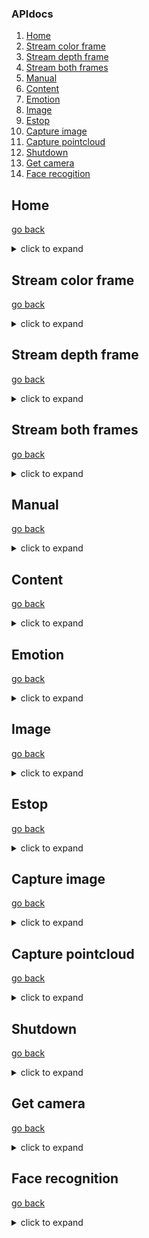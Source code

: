 ### APIdocs

1. [Home](#Home)
2. [Stream color frame](#Stream-color-frame)
3. [Stream depth frame](#Stream-depth-frame)
4. [Stream both frames](#Stream-both-frames)
5. [Manual](#Manual)
6. [Content](#Content)
7. [Emotion](#Emotion)
8. [Image](#Image)
9. [Estop](#Estop)
10. [Capture image](#Capture-image)
11. [Capture pointcloud](#Capture-pointcloud)
12. [Shutdown](#Shutdown)
13. [Get camera](#Get-camera)
14. [Face recogition](#Face-recognition)

## Home
[go back](#APIdocs)
<details><summary>click to expand</summary>
<p>

  Home page
* **URL:** `/`
* **Method:** `GET`
*  **URL Params:**
   **Required:**`None`
   **Optional:**`None`
* **Query Params:**`None`
* **Success Response:**
  * **Code:** 200 <br />
    **Content:** `home.html`
* **Error Response:**
  * **Code:** `None` <br />
    **Content:** `None`
* **Sample Call:**
* **Notes:**
  Check server is alive or not.
</p>
</details>

## Stream color frame
[go back](#APIdocs)
<details><summary>click to expand</summary>
<p>

  Response color frame from depth camera
* **URL:** `/color`
* **Method:** `GET`
*  **URL Params:**
   **Required:**`None`
   **Optional:**`None`
* **Query Params:**`None`
* **Success Response:**
  * **Code:** `None` <br />
    **Content:** streaming color frame
* **Error Response:**
  * **Code:** `None` <br />
    **Content:** `None`
* **Sample Call:**
* **Notes:**
  Get color frame of depth camera real-time
</p>
</details>

## Stream depth frame
[go back](#APIdocs)
<details><summary>click to expand</summary>
<p>

  Response depth frame from depth camera
* **URL:** `/depth`
* **Method:** `GET`
*  **URL Params:**
   **Required:**`None`
   **Optional:**`None`
* **Query Params:**`None`
* **Success Response:**
  * **Code:** `None` <br />
    **Content:** streaming depth frame
* **Error Response:**
  * **Code:** `None` <br />
    **Content:** `None`
* **Sample Call:**
* **Notes:**
  Get depth frame of depth camera real-time
</p>
</details>

## Stream both frames
[go back](#APIdocs)
<details><summary>click to expand</summary>
<p>

  Response depth frame and color frame stack together
* **URL:** `/both`
* **Method:** `GET`
*  **URL Params:**
   **Required:**`None`
   **Optional:**`None`
* **Query Params:**`None`
* **Success Response:**
  * **Code:** `None` <br />
    **Content:** depth frame and color frame of depth camera
* **Error Response:**
  * **Code:** `None` <br />
    **Content:** `None`
* **Sample Call:**
* **Notes:**
  Get depth frame and color frame of depth camera real-time
</p>
</details>

## Manual
[go back](#APIdocs)
<details><summary>click to expand</summary>
<p>

  Return a GUI as manual panel for controlling
* **URL:** `/manual`
------
* **Method:** `GET`
*  **URL Params:**
   **Required:**`None`
   **Optional:**`None`
* **Query Params:**`None`
* **Success Response:**
  * **Code:** 200 <br />
    **Content:** `manual.html`
* **Error Response:**
  * **Code:** `None` <br />
    **Content:** `None`
* **Sample Call:**
* **Notes:**
  `estop` value in database will be readed and update in `manual.html` template as by `jinja2`
------
* **Method:** `POST`
*  **URL Params:**
   **Required:**`None`
   **Optional:**`None`
* **Query Params:**`None`
* **Web Form:**
```
<form action = "{{ url_for('manual') }}" method = 'POST'>
  <input type = 'hidden' name = 'command' id = 'command'  value = [your-command]>
  <button class="btn btn-primary">&#8593;</button>
</form>
```
* **Success Response:**
  * **Code:** 301 <br />
    **Content:** Redirect to `manual.html`
* **Error Response:**
  * **Code:** 401 <br />
    **Content:** 401,Command Not Found
* **Sample Call:**
* **Notes:**
  `estop` value in database will be readed and update in `manual.html` template as by `jinja2`
</p>
</details>

## Content
[go back](#APIdocs)
<details><summary>click to expand</summary>
<p>

  Update content in database
* **URL:** `/content`
* **Method:** `POST`
*  **URL Params:**
   **Required:**`None`
   **Optional:**`None`
* **Query Params:**`None`
* **Web Form:**
```
 <form action = "{{ url_for('content') }}" method = 'POST'>
  <input class="form-control form-control-lg" type="text" placeholder = "What you wanna say?" name = "content">
  <small class="form-text text-muted">.</small>     
  <button type="submit" class="btn btn-primary mb-2">say it!</button>
</form> 
```
* **Success Response:**
  * **Code:** 200 <br />
    **Content:** Render `manual.html` template
* **Error Response:**
  * **Code:** `None` <br />
    **Content:** `None`
* **Sample Call:**
* **Notes:**
  `estop` value in database will be readed and update in `manual.html` template as by `jinja2`
</p>
</details>

## Emotion
[go back](#APIdocs)
<details><summary>click to expand</summary>
<p>

  Update Emotiton in database
* **URL:** `/emotion`
* **Method:** `POST`
*  **URL Params:**
   **Required:**`None`
   **Optional:**`None`
* **Query Params:**`None`
* **Web Form:**
```
<form action = "{{ url_for('emotion') }}" method = 'POST'>
  <input type = 'hidden' name = 'emotion' value = '[your-emotion]'>
  <button type="submit" class="btn btn-secondary" style="font-size:50px">&#128564;</button>
</form>
```
* **Success Response:**
  * **Code:** 200 <br />
    **Content:** Render `manual.html` template
* **Error Response:**
  * **Code:** `None` <br />
    **Content:** `None`
* **Sample Call:**
* **Notes:**
  `estop` value in database will be readed and update in `manual.html` template as by `jinja2`,emotion display a .gif
</p>
</details>

## Image
[go back](#APIdocs)
<details><summary>click to expand</summary>
<p>

  Update Image in database
* **URL:** `/image`
* **Method:** `POST`
*  **URL Params:**
   **Required:**`None`
   **Optional:**`None`
* **Query Params:**`None`
* **Web Form:**
```
<form action = "{{ url_for('image') }}" method = 'POST'>
  <input type = 'hidden' name = 'image' value = 'straightface'>
  <button type="submit" class="btn btn-secondary" style="font-size:50px">&#128528;</button>
</form>
```
* **Success Response:**
  * **Code:** 200 <br />
    **Content:** Render `manual.html` template
* **Error Response:**
  * **Code:** `None` <br />
    **Content:** `None`
* **Sample Call:**
* **Notes:**
  `estop` value in database will be readed and update in `manual.html` template as by `jinja2`, image display a .png or .jpg file.
</p>
</details>

## Estop
[go back](#APIdocs)
<details><summary>click to expand</summary>
<p>

  Update estop value in database, if estop=0 update estop=1 else udpate estop=0
* **URL:** `/estop`
* **Method:** `POST`
*  **URL Params:**
   **Required:**`None`
   **Optional:**`None`
* **Query Params:**`None`
* **Web Form:**
```
<form action = "{{ url_for('estop') }}" method = 'POST'>
  <small class="form-text text-muted">.</small>
  <p class = 'text-center'>
      {% if estop == True %}
          <button type="Estop" class="btn btn-danger mb-4">ESTOP</button>
      {% else %}
          <button type="Estop" class="btn btn-primary mb-6">ESTOP</button>
      {% endif %}
  </p>
</form>
```
* **Success Response:**
  * **Code:** 200 <br />
    **Content:** Render `manual.html` template
  * **Code:** 201 <br />
    **Content:** Render `manual.html` template
* **Error Response:**
  * **Code:** `None` <br />
    **Content:** `None`
* **Sample Call:**
* **Notes:**
  Color of estop button will change, blue if estop=0 red if estop=1
</p>
</details>

## Capture image
[go back](#APIdocs)
<details><summary>click to expand</summary>
<p>

  Capture current frame of robot's camera
* **URL:** `/capture_img`
* **Method:** `POST`
*  **URL Params:**
   **Required:**`None`
   **Optional:**`None`
* **Query Params:**`None`
* **Web Form:**
```
<form action = "{{ url_for('capture_img') }}" method = 'POST'>
    <input type = 'hidden' name = 'capture image'>
    <button class="btn btn-primary mb-2">cap img</button>
</form>
```
* **Success Response:**
  * **Code:** 200 <br />
    **Content:** Render `manual.html` template
* **Error Response:**
  * **Code:** `None` <br />
    **Content:** `None`
* **Sample Call:**
* **Notes:**
  `estop` value in database will be readed and update in `manual.html` template as by `jinja2`
</p>
</details>

## Capture pointcloud
[go back](#APIdocs)
<details><summary>click to expand</summary>
<p>

  Capture current pointcloud (depth-frame) of robot's camera
* **URL:** `/capture_pointcloud`
* **Method:** `POST`
*  **URL Params:**
   **Required:**`None`
   **Optional:**`None`
* **Query Params:**`None`
* **Web Form:**
```
<form action = "{{ url_for('capture_pointcloud') }}" method = 'POST'>
  <input type = 'hidden' name = 'capture pointcloud'>
  <button class="btn btn-primary mb-2">cap pointcloud</button>
</form>
```
* **Success Response:**
  * **Code:** 200 <br />
    **Content:** Render `manual.html` template
* **Error Response:**
  * **Code:** `None` <br />
    **Content:** `None`
* **Sample Call:**
* **Notes:**
  `estop` value in database will be readed and update in `manual.html` template as by `jinja2`
</p>
</details>

## Shutdown
[go back](#APIdocs)
<details><summary>click to expand</summary>
<p>

  Shutdown robot's local flask server
* **URL:** `/shutdown`
* **Method:** `POST`
*  **URL Params:**
   **Required:**`None`
   **Optional:**`None`
* **Query Params:**`None`
* **Web Form:**
```
<form action = "{{ url_for('shutdown') }}" method = 'POST'>
  <button class="btn btn-danger mb-2">shutdown server</button>
</form>
```
* **Success Response:**
  * **Code:** 200 <br />
    **Content:** 'Server shutting down'
* **Error Response:**
  * **Code:** `None` <br />
    **Content:** `None`
* **Sample Call:**
* **Notes:** `None`
</p>
</details>

## Get camera
[go back](#APIdocs)
<details><summary>click to expand</summary>
<p>

  Response serial-camera frame
* **URL:** `/camera`
* **Method:** `GET`
*  **URL Params:**
   **Required:**`None`
   **Optional:**`None`
* **Query Params:**`None`
* **Success Response:**
  * **Code:** `None` <br />
    **Content:** streaming frame of serial-camera
* **Error Response:**
  * **Code:** `None` <br />
    **Content:** `None`
* **Sample Call:**
* **Notes:**
  Get color `RGB` frame of serial-camera real-time, function's name in `routes.py` `get_cam`
</p>
</details>

## Face recognition
[go back](#APIdocs)
<details><summary>click to expand</summary>
<p>

  Response face-recognition detected by serial-camera
* **URL:** `/face`
* **Method:** `GET`
*  **URL Params:**
   **Required:**`None`
   **Optional:**`None`
* **Query Params:**`None`
* **Success Response:**
  * **Code:** `None` <br />
    **Content:** streaming detected face on frame of serial-camera
* **Error Response:**
  * **Code:** `None` <br />
    **Content:** `None`
* **Sample Call:**
* **Notes:**
  face-recognition application, function's name in `routes.py` `get_face`
</p>
</details>